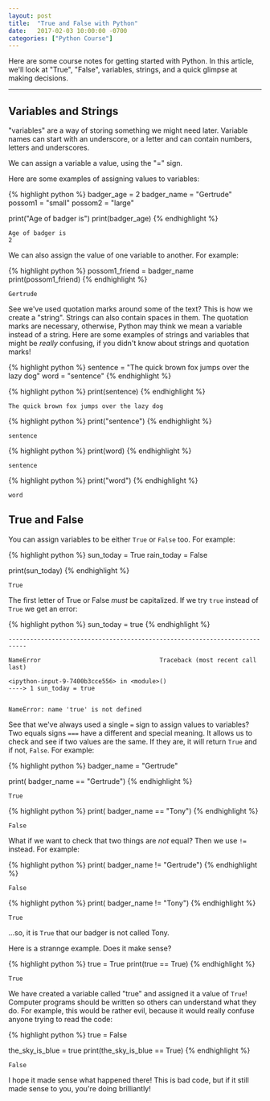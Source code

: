 ```yaml
---
layout: post
title:  "True and False with Python"
date:   2017-02-03 10:00:00 -0700
categories: ["Python Course"]
---
```


Here are some course notes for getting started with Python. In this article, we'll look at "True", "False", variables, strings, and a quick glimpse at making decisions.

--------------

## Variables and Strings

"variables" are a way of storing something we might need later. Variable names can start with an underscore, or a letter and can contain numbers, letters and underscores.

We can assign a variable a value, using the "=" sign.

Here are some examples of assigning values to variables:


{% highlight python %}
badger_age = 2
badger_name = "Gertrude"
possom1 = "small"
possom2 = "large"

print("Age of badger is")
print(badger_age)
{% endhighlight %}


    Age of badger is
    2


We can also assign the value of one variable to another. For example:


{% highlight python %}
possom1_friend = badger_name
print(possom1_friend)
{% endhighlight %}


    Gertrude


See we've used quotation marks around some of the text?  This is how we create a "string". Strings can also contain spaces in them. The quotation marks are necessary, otherwise, Python may think we mean a variable instead of a string.  Here are some examples of strings and variables that might be _really_ confusing, if you didn't know about strings and quotation marks!


{% highlight python %}
sentence = "The quick brown fox jumps over the lazy dog"
word = "sentence"
{% endhighlight %}



{% highlight python %}
print(sentence)
{% endhighlight %}


    The quick brown fox jumps over the lazy dog



{% highlight python %}
print("sentence")
{% endhighlight %}


    sentence



{% highlight python %}
print(word)
{% endhighlight %}


    sentence



{% highlight python %}
print("word")
{% endhighlight %}


    word


## True and False

You can assign variables to be either ```True``` or ```False``` too. For example:


{% highlight python %}
sun_today = True
rain_today = False

print(sun_today)
{% endhighlight %}


    True


 The first letter of True or False _must_ be capitalized. If we try ```true``` instead of ```True``` we get an error:


{% highlight python %}
sun_today = true
{% endhighlight %}



    ---------------------------------------------------------------------------

    NameError                                 Traceback (most recent call last)

    <ipython-input-9-7400b3cce556> in <module>()
    ----> 1 sun_today = true
    

    NameError: name 'true' is not defined


See that we've always used a single ```=``` sign to assign values to variables?  Two equals signs ```===``` have a different and special meaning.  It allows us to check and see if two values are the same.  If they are, it will return ```True``` and if not, ```False```. For example:


{% highlight python %}
badger_name = "Gertrude"

print( badger_name == "Gertrude")
{% endhighlight %}

    True



{% highlight python %}
print( badger_name == "Tony")
{% endhighlight %}


    False


What if we want to check that two things are _not_ equal? Then we use ```!=``` instead. For example:


{% highlight python %}
print( badger_name != "Gertrude")
{% endhighlight %}


    False



{% highlight python %}
print( badger_name != "Tony")
{% endhighlight %}


    True


...so, it is ```True``` that our badger is not called Tony.

Here is a strannge example.  Does it make sense?


{% highlight python %}
true = True
print(true == True)
{% endhighlight %}


    True


We have created a variable called "true" and assigned it a value of ```True```!  Computer programs should be written so others can understand what they do.  For example, this would be rather evil, because it would really confuse anyone trying to read the code:


{% highlight python %}
true = False

the_sky_is_blue = true
print(the_sky_is_blue == True)
{% endhighlight %}


    False


I hope it made sense what happened there! This is bad code, but if it still made sense to you, you're doing brilliantly!

